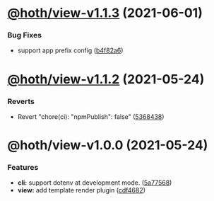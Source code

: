 # [@hoth/view-v1.1.3](https://github.com/searchfe/hoth/compare/@hoth/view-v1.1.2...@hoth/view-v1.1.3) (2021-06-01)


### Bug Fixes

* support app prefix config ([b4f82a6](https://github.com/searchfe/hoth/commit/b4f82a61ae9bed96843a8a5fa4c2aa17095eb215))

# [@hoth/view-v1.1.2](https://github.com/searchfe/hoth/compare/@hoth/view-v1.1.1...@hoth/view-v1.1.2) (2021-05-24)


### Reverts

* Revert "chore(ci): "npmPublish": false" ([5368438](https://github.com/searchfe/hoth/commit/5368438918d0db2c819c32fd0f60e1c01ae7123b))

# @hoth/view-v1.0.0 (2021-05-24)


### Features

* **cli:** support dotenv at development mode. ([5a77568](https://github.com/searchfe/hoth/commit/5a7756829e7ef59305fd4c7f0b460e0918cc70b4))
* **view:** add template render plugin ([cdf4682](https://github.com/searchfe/hoth/commit/cdf4682a2fdae187a4e52960f6c9076b0406e26e))
